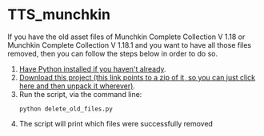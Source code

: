# TTS_munchkin

If you have the old asset files of Munchkin Complete Collection V 1.18 or Munchkin Complete Collection V 1.18.1 and you want to have all those files removed, then you can follow the steps below in order to do so. 

1. [Have Python installed if you haven't already](https://www.python.org/downloads/).
2. [Download this project (this link points to a zip of it, so you can just click here and then unpack it wherever)](https://github.com/FVMF/TTS_munchkin/archive/refs/heads/main.zip).
4. Run the script, via the command line:
   ```
   python delete_old_files.py
   ```
5. The script will print which files were successfully removed 
